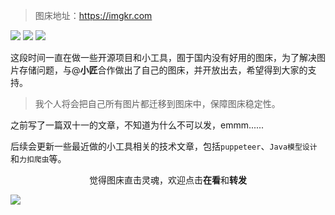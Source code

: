> 图床地址：https://imgkr.com

![](https://imgkr.cn-bj.ufileos.com/d79e43eb-64d6-4c39-a690-1b017ba8291a.png)
![](https://imgkr.cn-bj.ufileos.com/525a4521-5f19-402e-8906-cbde9ce51be4.png)
![](https://imgkr.cn-bj.ufileos.com/322ec3e8-45aa-4e11-bebb-6e2b3b6eb68a.png)

这段时间一直在做一些开源项目和小工具，囿于国内没有好用的图床，为了解决图片存储问题，与@**小匠**合作做出了自己的图床，并开放出去，希望得到大家的支持。

> 我个人将会把自己所有图片都迁移到图床中，保障图床稳定性。

之前写了一篇双十一的文章，不知道为什么不可以发，emmm......

后续会更新一些最近做的小工具相关的技术文章，包括`puppeteer`、`Java模型设计`和`力扣爬虫`等。

<span style="display:block;text-align:center;">觉得图床直击灵魂，欢迎点击<strong>在看</strong>和<strong>转发</strong></span>

![](https://draw-wechat.oss-cn-hangzhou.aliyuncs.com/%E4%BA%8C%E7%BB%B4%E7%A0%81_20190823124950.gif)
